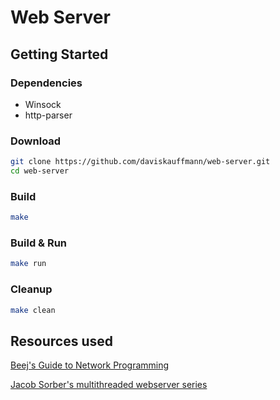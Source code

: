 # Web Server

## Getting Started

### Dependencies

- Winsock
- http-parser

### Download

```sh
git clone https://github.com/daviskauffmann/web-server.git
cd web-server
```

### Build

```sh
make
```

### Build & Run

```sh
make run
```

### Cleanup

```sh
make clean
```

## Resources used

[Beej's Guide to Network Programming](https://beej.us/guide/bgnet/)

[Jacob Sorber's multithreaded webserver series](https://www.youtube.com/watch?v=Pg_4Jz8ZIH4)
